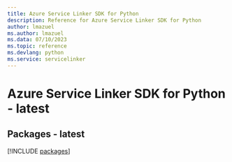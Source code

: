 ```yaml
---
title: Azure Service Linker SDK for Python
description: Reference for Azure Service Linker SDK for Python
author: lmazuel
ms.author: lmazuel
ms.data: 07/10/2023
ms.topic: reference
ms.devlang: python
ms.service: servicelinker
---
```

# Azure Service Linker SDK for Python - latest
## Packages - latest
[!INCLUDE [packages](service-linker-index.md)]